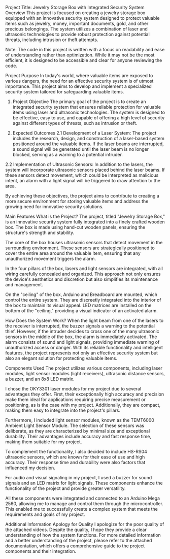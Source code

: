 Project Title: Jewelry Storage Box with Integrated Security System
Overview
This project is focused on creating a jewelry storage box equipped with an innovative security system designed to protect valuable items such as jewelry, money, important documents, gold, and other precious belongings. The system utilizes a combination of laser and ultrasonic technologies to provide robust protection against potential threats, including intrusion or theft attempts.

Note: The code in this project is written with a focus on readability and ease of understanding rather than optimization. While it may not be the most efficient, it is designed to be accessible and clear for anyone reviewing the code.

Project Purpose
In today's world, where valuable items are exposed to various dangers, the need for an effective security system is of utmost importance. This project aims to develop and implement a specialized security system tailored for safeguarding valuable items.

1. Project Objective
The primary goal of the project is to create an integrated security system that ensures reliable protection for valuable items using laser and ultrasonic technologies. The system is designed to be effective, easy to use, and capable of offering a high level of security against different types of threats, such as intrusion or theft.

2. Expected Outcomes
2.1 Development of a Laser System:
The project includes the research, design, and construction of a laser-based system positioned around the valuable items. If the laser beams are interrupted, a sound signal will be generated until the laser beam is no longer blocked, serving as a warning to a potential intruder.

2.2 Implementation of Ultrasonic Sensors:
In addition to the lasers, the system will incorporate ultrasonic sensors placed behind the laser beams. If these sensors detect movement, which could be interpreted as malicious intent, an alarm with a light signal will be triggered to draw attention to the area.

By achieving these objectives, the project aims to contribute to creating a more secure environment for storing valuable items and address the growing need for innovative security solutions.

Main Features
What is the Project?
The project, titled "Jewelry Storage Box," is an innovative security system fully integrated into a finely crafted wooden box. The box is made using hand-cut wooden panels, ensuring the structure's strength and stability.

The core of the box houses ultrasonic sensors that detect movement in the surrounding environment. These sensors are strategically positioned to cover the entire area around the valuable item, ensuring that any unauthorized movement triggers the alarm.

In the four pillars of the box, lasers and light sensors are integrated, with all wiring carefully concealed and organized. This approach not only ensures the device's aesthetics and discretion but also simplifies its maintenance and management.

On the "ceiling" of the box, Arduino and Breadboard are mounted, which control the entire system. They are discreetly integrated into the interior of the box to maintain its visual appeal. LED matrices are installed on the bottom of the "ceiling," providing a visual indicator of an activated alarm.

How Does the System Work?
When the light beam from one of the lasers to the receiver is interrupted, the buzzer signals a warning to the potential thief. However, if the intruder decides to cross one of the many ultrasonic sensors in the middle of the box, the alarm is immediately activated. The alarm consists of sound and light signals, providing immediate warning of unauthorized access or danger. With its reliable functionality and intelligent features, the project represents not only an effective security system but also an elegant solution for protecting valuable items.

Components Used
The project utilizes various components, including laser modules, light sensor modules (light receivers), ultrasonic distance sensors, a buzzer, and an 8x8 LED matrix.

I chose the OKY3301 laser modules for my project due to several advantages they offer. First, their exceptionally high accuracy and precision make them ideal for applications requiring precise measurement or positioning, as is the case with my project. Additionally, they are compact, making them easy to integrate into the project's pillars.

Furthermore, I included light sensor modules, known as the TEMT6000 Ambient Light Sensor Module. The selection of these sensors was deliberate, as they are characterized by minimal size and exceptional durability. Their advantages include accuracy and fast response time, making them suitable for my project.

To complement the functionality, I also decided to include HS-RS04 ultrasonic sensors, which are known for their ease of use and high accuracy. Their response time and durability were also factors that influenced my decision.

For audio and visual signaling in my project, I used a buzzer for sound signals and an LED matrix for light signals. These components enhance the functionality of the project and provide greater versatility.

All these components were integrated and connected to an Arduino Mega 2560, allowing me to manage and control them through the microcontroller. This enabled me to successfully create a complex system that meets the requirements and goals of my project.

Additional Information
Apology for Quality
I apologize for the poor quality of the attached videos. Despite the quality, I hope they provide a clear understanding of how the system functions. For more detailed information and a better understanding of the project, please refer to the attached documentation, which offers a comprehensive guide to the project components and their integration.
